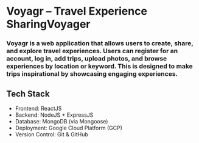 # Voyagr – Travel Experience SharingVoyager
### Voyagr is a web application that allows users to create, share, and explore travel experiences. Users can register for an account, log in, add trips, upload photos, and browse experiences by location or keyword. This is designed to make trips inspirational by showcasing engaging experiences.

## Tech Stack 
- Frontend: ReactJS 
- Backend: NodeJS + ExpressJS 
- Database: MongoDB (via Mongoose)
- Deployment: Google Cloud Platform (GCP)
- Version Control: Git & GitHub


